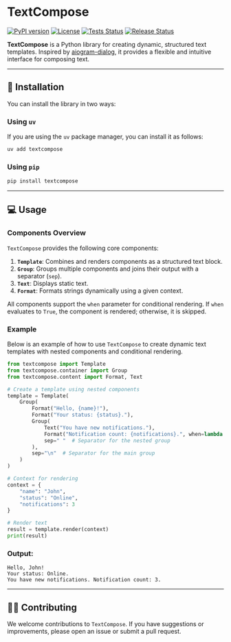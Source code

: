 # TextCompose

[![PyPI version](https://img.shields.io/pypi/v/textcompose?color=blue)](https://pypi.org/project/textcompose)
[![License](https://img.shields.io/github/license/m-xim/textcompose.svg)](/LICENSE)
[![Tests Status](https://github.com/m-xim/textcompose/actions/workflows/tests.yml/badge.svg)](https://github.com/m-xim/textcompose/actions)
[![Release Status](https://github.com/m-xim/textcompose/actions/workflows/release.yml/badge.svg)](https://github.com/m-xim/textcompose/actions)

**TextCompose** is a Python library for creating dynamic, structured text templates. Inspired by [aiogram-dialog](https://github.com/Tishka17/aiogram_dialog), it provides a flexible and intuitive interface for composing text.

---

## 🚀 Installation

You can install the library in two ways:

### Using `uv`
If you are using the `uv` package manager, you can install it as follows:
```bash
uv add textcompose
```

### Using `pip`
```bash
pip install textcompose
```

---

## 💻 Usage

### Components Overview

`TextCompose` provides the following core components:

1. **`Template`**: Combines and renders components as a structured text block.
2. **`Group`**: Groups multiple components and joins their output with a separator (`sep`).
3. **`Text`**: Displays static text.
4. **`Format`**: Formats strings dynamically using a given context.

All components support the `when` parameter for conditional rendering. If `when` evaluates to `True`, the component is rendered; otherwise, it is skipped.

### Example

Below is an example of how to use `TextCompose` to create dynamic text templates with nested components and conditional rendering.

```python
from textcompose import Template
from textcompose.container import Group
from textcompose.content import Format, Text

# Create a template using nested components
template = Template(
    Group(
        Format("Hello, {name}!"),
        Format("Your status: {status}."),
        Group(
            Text("You have new notifications."),
            Format("Notification count: {notifications}.", when=lambda ctx: ctx.get("notifications") > 0),
            sep=" "  # Separator for the nested group
        ),
        sep="\n"  # Separator for the main group
    )
)

# Context for rendering
context = {
    "name": "John",
    "status": "Online",
    "notifications": 3
}

# Render text
result = template.render(context)
print(result)
```

### Output:
```
Hello, John!
Your status: Online.
You have new notifications. Notification count: 3.
```

---

## 👨‍💻 Contributing

We welcome contributions to `TextCompose`. If you have suggestions or improvements, please open an issue or submit a pull request.